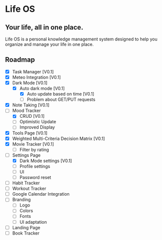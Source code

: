 # Life OS
## Your life, all in one place.

Life OS is a personal knowledge management system designed to help you organize and manage your life in one place.

## Roadmap

- [x] Task Manager [V0.1]
- [x] Meteo Integration [V0.1]
- [x] Dark Mode [V0.1]
    - [x] Auto dark mode [V0.1]
        - [x] Auto update based on time [V0.1]
        - [ ] Problem about GET/PUT requests
- [x] Note Taking [V0.1]
- [ ] Mood Tracker 
    - [x] CRUD [V0.1]
    - [ ] Optimistic Update
    - [ ] Improved Display
- [x] Tools Page [V0.1]
- [x] Weighted Multi-Criteria Decision Matrix [V0.1]
- [x] Movie Tracker [V0.1]
    - [ ] Filter by rating
- [ ] Settings Page
    - [x] Dark Mode settings [V0.1]
    - [ ] Profile settings
    - [ ] UI
    - [ ] Password reset
- [ ] Habit Tracker
- [ ] Workout Tracker
- [ ] Google Calendar Integration
- [ ] Branding
    - [ ] Logo
    - [ ] Colors
    - [ ] Fonts
    - [ ] UI adaptation
- [ ] Landing Page
- [ ] Book Tracker